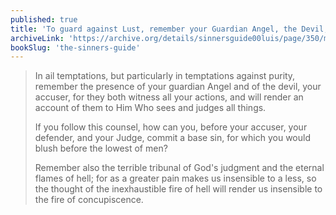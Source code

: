 ```yaml
---
published: true
title: 'To guard against Lust, remember your Guardian Angel, the Devil, your final Judgment, and Hell'
archiveLink: 'https://archive.org/details/sinnersguide00luis/page/350/mode/1up'
bookSlug: 'the-sinners-guide'
---
```


> In ail temptations, but particularly in temptations against purity, remember the presence of your guardian Angel and of the devil, your accuser, for they both witness all your actions, and will render an account of them to Him Who sees and judges all things.
>
> If you follow this counsel, how can you, before your accuser, your defender, and your Judge, commit a base sin, for which you would blush before the lowest of men?
>
> Remember also the terrible tribunal of God's judgment and the eternal flames of hell; for as a greater pain makes us insensible to a less, so the thought of the inexhaustible fire of hell will render us insensible to the fire of concupiscence.
